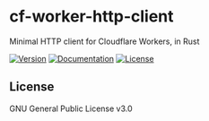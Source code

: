 # cf-worker-http-client
Minimal HTTP client for Cloudflare Workers, in Rust

[![Version](https://img.shields.io/crates/v/cf-worker-http-client.svg?style=flat)](https://crates.io/crates/cf-worker-http-client)
[![Documentation](https://img.shields.io/badge/docs-release-brightgreen.svg?style=flat)](https://docs.rs/cf-worker-http-client)
[![License](https://img.shields.io/crates/l/cf-worker-http-client.svg?style=flat)](https://github.com/EAimTY/cf-worker-http-client/blob/master/LICENSE)

## License
GNU General Public License v3.0
